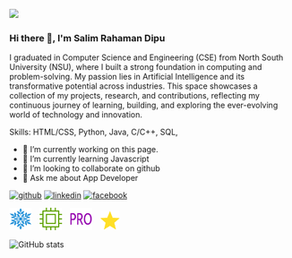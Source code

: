 ![](https://scontent.fdac149-1.fna.fbcdn.net/v/t39.30808-6/486368514_4040100082906223_3903044547295881439_n.jpg?stp=dst-jpg_s960x960_tt6&_nc_cat=110&ccb=1-7&_nc_sid=cc71e4&_nc_eui2=AeHqp0JBGkx8bvppr8oQHaO5MDVZ8U1Dj1AwNVnxTUOPUIHTRnBTc-YQmoAfsNEsZbRnQinvbr2K7aWxoADxVgZG&_nc_ohc=BB-PRBuFZP4Q7kNvwHfneez&_nc_oc=AdnalFeKJRJqbR4zmdxXb48gtPUVxIF9fyeOdkIhTaxFcg12FZ7JC0C8ItIB2BNDxPs&_nc_zt=23&_nc_ht=scontent.fdac149-1.fna&_nc_gid=HHv79mHNMBnSDqK5gi-ICw&oh=00_AfWo4ih5cybhLsPYZZdcI6pf0y6rEuK7ODXrl12g7aqV2g&oe=68BCEA1C)
### Hi there 👋, I'm Salim Rahaman Dipu

I graduated in Computer Science and Engineering (CSE) from North South University (NSU), where I built a strong foundation in computing and problem-solving. My passion lies in Artificial Intelligence and its transformative potential across industries. This space showcases a collection of my projects, research, and contributions, reflecting my continuous journey of learning, building, and exploring the ever-evolving world of technology and innovation.

Skills:  HTML/CSS, Python, Java, C/C++, SQL,

- 🔭 I’m currently working on this page. 
- 🌱 I’m currently learning  Javascript 
- 👯 I’m looking to collaborate on github 
- 💬 Ask me about App Developer 


[<img src='https://cdn.jsdelivr.net/npm/simple-icons@3.0.1/icons/github.svg' alt='github' height='40'>](https://github.com/https://github.com/Salim01-stack)  [<img src='https://cdn.jsdelivr.net/npm/simple-icons@3.0.1/icons/linkedin.svg' alt='linkedin' height='40'>](https://www.linkedin.com/in/https://www.linkedin.com/in/salim-rahaman-dipu-008759381//)  [<img src='https://cdn.jsdelivr.net/npm/simple-icons@3.0.1/icons/facebook.svg' alt='facebook' height='40'>](https://www.facebook.com/https://www.facebook.com/salim.rahaman.dipu.2024)  

<a href='https://archiveprogram.github.com/'><img src='https://raw.githubusercontent.com/acervenky/animated-github-badges/master/assets/acbadge.gif' width='40' height='40'></a> <a href='https://docs.github.com/en/developers'><img src='https://raw.githubusercontent.com/acervenky/animated-github-badges/master/assets/devbadge.gif' width='40' height='40'></a> <a href='https://github.com/pricing'><img src='https://raw.githubusercontent.com/acervenky/animated-github-badges/master/assets/pro.gif' width='40' height='40'></a> <a href='https://stars.github.com/'><img src='https://raw.githubusercontent.com/acervenky/animated-github-badges/master/assets/starbadge.gif' width='35' height='35'></a> 


![GitHub stats](https://github-readme-stats.vercel.app/api?username=https://github.com/Salim01-stack&show_icons=true)  

